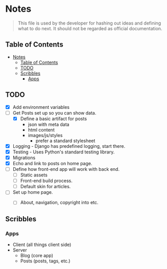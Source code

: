 # Notes

> This file is used by the developer for hashing out ideas and defining what
> to do next.  It should not be regarded as official documentation.

## Table of Contents

- [Notes](#notes)
  - [Table of Contents](#table-of-contents)
  - [TODO](#todo)
  - [Scribbles](#scribbles)
    - [Apps](#apps)

## TODO

- [x] Add environment variables
- [ ] Get Posts set up so you can show data.
  - [x] Define a basic artifact for posts
    - json with meta data
    - html content
    - images/js/styles
      - prefer a standard stylesheet
- [x] Logging - Django has predefined logging, start there.
- [x] Testing - Uses Python's standard testing library.
- [x] Migrations
- [x] Echo and link to posts on home page.
- [ ] Define how front-end app will work with back end.
  - [ ] Static assets
  - [ ] Front-end build process.
  - [ ] Default skin for articles.
- [ ] Set up home page.
  - [ ] About, navigation, copyright into etc.


## Scribbles

### Apps
- Client (all things client side)
- Server
  - Blog (core app)
  - Posts (posts, tags, etc.)